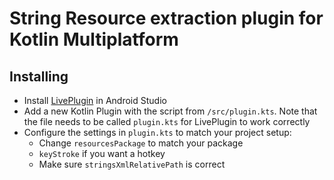 # String Resource extraction plugin for Kotlin Multiplatform

## Installing

- Install [LivePlugin](https://plugins.jetbrains.com/plugin/7282-liveplugin) in Android Studio
- Add a new Kotlin Plugin with the script from `/src/plugin.kts`. Note that the file needs to be called `plugin.kts` for LivePlugin to work correctly
- Configure the settings in `plugin.kts` to match your project setup:
  - Change `resourcesPackage` to match your package
  - `keyStroke` if you want a hotkey
  - Make sure `stringsXmlRelativePath` is correct

